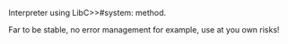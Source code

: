 Interpreter using LibC>>#system: method.

Far to be stable, no error management for example, use at you own risks!